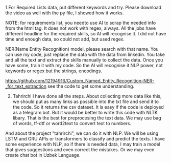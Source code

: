 
1.For Required Lists data, put different keywords and try. Please download the video as well with the py file, I showed how it works.

NOTE: for requirements list, you needto use AI to scrap the needed info from the html tag. It does not work with regex, always. All the jobs have different headline for the required skills, so AI will recognise it. I did not have time and enough data, so could not add, but used regex.

NER(Name Entity Recognition) model, please search with that name. You can use my code, just replace the data with the data from linkedin. You take and all the text and extract the skills manually to collect the data. Once you have some, train it with my code. So the AI will recognise it NLP power, not keywords or regex but the strings, encodings.

https://github.com/12194916/Custom_Named_Entity_Recognition-NER-_for_text_extraction
see the code to get some understanding.


2. Tahrirchi
I have done all the steps. About collecting more data like this, we should put as many links as possible into the txt file and send it to the code. So it returns the csv dataset. It is easy if the code is deployed as a telegram bot. But it would be better to write this code with NLTK libary. That is the best for preprocesing the text data. We may use bag of words, tf-dtf or word2text to convert text to numbers. 

And about the project "tahrirchi", we can do it with NLP. We will be using LSTM and GRU APIs or transformers to classify and predict the texts. I have some experience with NLP, so if there is needed data, I may train a model that gives suggestions and even correct the mistakes. Or we may even create chat bot in Uzbek Language. 


